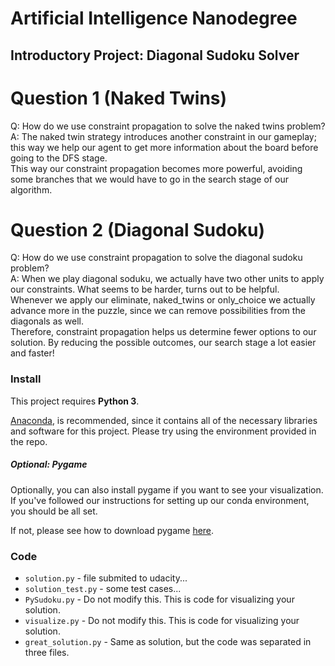 # Artificial Intelligence Nanodegree
## Introductory Project: Diagonal Sudoku Solver

# Question 1 (Naked Twins)
Q: How do we use constraint propagation to solve the naked twins problem?  
A: The naked twin strategy introduces another constraint in our gameplay; this way we help our agent to get more information about the board before going to the DFS stage.  
   This way our constraint propagation becomes more powerful, avoiding some branches that we would have to go in the search stage of our algorithm.

# Question 2 (Diagonal Sudoku)
Q: How do we use constraint propagation to solve the diagonal sudoku problem?  
A: When we play diagonal soduku, we actually have two other units to apply our constraints. What seems to be harder, turns out to be helpful.  
   Whenever we apply our eliminate, naked_twins or only_choice we actually advance more in the puzzle, since we can remove possibilities from the diagonals as well.  
   Therefore, constraint propagation helps us determine fewer options to our solution. By reducing the possible outcomes, our search stage a lot easier and faster!

### Install

This project requires **Python 3**.

[Anaconda](https://www.continuum.io/downloads), is recommended, since it contains all of the necessary libraries and software for this project.
Please try using the environment provided in the repo.

##### Optional: Pygame
Optionally, you can also install pygame if you want to see your visualization. If you've followed our instructions for setting up our conda environment, you should be all set.

If not, please see how to download pygame [here](http://www.pygame.org/download.shtml).

### Code

* `solution.py` - file submited to udacity...
* `solution_test.py` - some test cases...
* `PySudoku.py` - Do not modify this. This is code for visualizing your solution.
* `visualize.py` - Do not modify this. This is code for visualizing your solution.
* `great_solution.py` - Same as solution, but the code was separated in three files.
